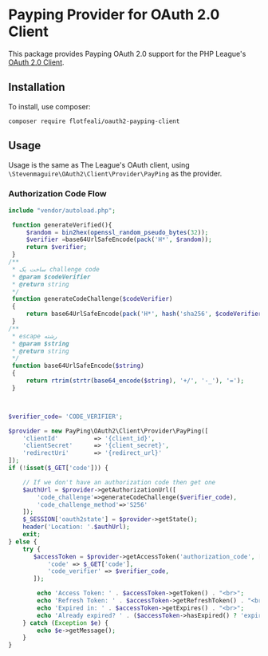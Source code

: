 # Payping Provider for OAuth 2.0 Client

This package provides Payping OAuth 2.0 support for the PHP League's [OAuth 2.0 Client](https://github.com/thephpleague/oauth2-client).

## Installation

To install, use composer:

```
composer require flotfeali/oauth2-payping-client
```
## Usage

Usage is the same as The League's OAuth client, using `\Stevenmaguire\OAuth2\Client\Provider\PayPing` as the provider.

### Authorization Code Flow

```php
include "vendor/autoload.php";

 function generateVerified(){
     $random = bin2hex(openssl_random_pseudo_bytes(32));
     $verifier =base64UrlSafeEncode(pack('H*', $random));
     return $verifier;
 }
/**
 * ساخت یک challenge code
 * @param $codeVerifier
 * @return string
 */
 function generateCodeChallenge($codeVerifier)
 {
     return base64UrlSafeEncode(pack('H*', hash('sha256', $codeVerifier)));
 }
/**
 * escape رشته
 * @param $string
 * @return string
 */
 function base64UrlSafeEncode($string)
 {
     return rtrim(strtr(base64_encode($string), '+/', '-_'), '=');
 }



$verifier_code= 'CODE_VERIFIER';

$provider = new PayPing\OAuth2\Client\Provider\PayPing([
    'clientId'          => '{client_id}',
    'clientSecret'      => '{client_secret}',
    'redirectUri'       => '{redirect_url}'
]);
if (!isset($_GET['code'])) {

    // If we don't have an authorization code then get one
    $authUrl = $provider->getAuthorizationUrl([
        'code_challenge'=>generateCodeChallenge($verifier_code),
        'code_challenge_method'=>'S256'
    ]);
    $_SESSION['oauth2state'] = $provider->getState();
    header('Location: '.$authUrl);
    exit;
} else {
    try {
       $accessToken = $provider->getAccessToken('authorization_code', [
           'code' => $_GET['code'],
           'code_verifier' => $verifier_code,
       ]);

        echo 'Access Token: ' . $accessToken->getToken() . "<br>";
        echo 'Refresh Token: ' . $accessToken->getRefreshToken() . "<br>";
        echo 'Expired in: ' . $accessToken->getExpires() . "<br>";
        echo 'Already expired? ' . ($accessToken->hasExpired() ? 'expired' : 'not expired') . "<br>";
    } catch (Exception $e) {
        echo $e->getMessage();
    }
}
```
